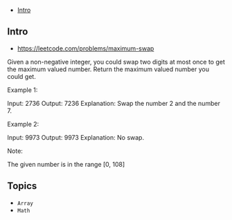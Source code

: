 - [Intro](#intro)

## Intro

- https://leetcode.com/problems/maximum-swap


Given a non-negative integer, you could swap two digits at most once to get the maximum valued number. Return the maximum valued number you could get.

Example 1:

Input: 2736
Output: 7236
Explanation: Swap the number 2 and the number 7.

Example 2:

Input: 9973
Output: 9973
Explanation: No swap.

Note:

The given number is in the range [0, 108]



## Topics

- `Array`
- `Math`


